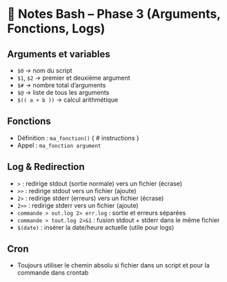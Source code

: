 # 📝 Notes Bash – Phase 3 (Arguments, Fonctions, Logs)

## Arguments et variables
- `$0` → nom du script 
- `$1`, `$2` → premier et deuxième argument 
- `$#` → nombre total d’arguments 
- `$@` → liste de tous les arguments 
- `$(( a + b ))` → calcul arithmétique 

## Fonctions
- Définition :
  `ma_fonction()` {
      # instructions
  }
- Appel :
  `ma_fonction argument`

## Log & Redirection
- `>` : redirige stdout (sortie normale) vers un fichier (écrase)
- `>>` : redirige stdout vers un fichier (ajoute)
- `2>` : redirige stderr (erreurs) vers un fichier (écrase)
- `2>>` : redirige stderr vers un fichier (ajoute)
- `commande > out.log 2> err.log` : sortie et erreurs séparées
- `commande > tout.log 2>&1` : fusion stdout + stderr dans le même fichier
- `$(date)` : insérer la date/heure actuelle (utile pour logs)

## Cron
- Toujours utiliser le chemin absolu si fichier dans un script et pour la commande dans crontab
